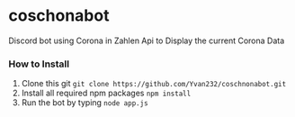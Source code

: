# coschonabot
Discord bot using Corona in Zahlen Api to Display the current Corona Data

### How to Install
1. Clone this git `git clone https://github.com/Yvan232/coschnonabot.git`
2. Install all required npm packages `npm install`
3. Run the bot by typing `node app.js`
